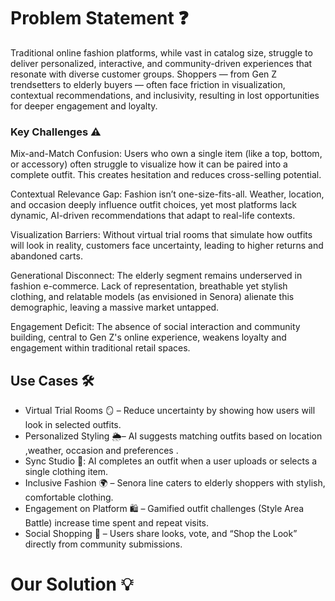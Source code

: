 # **Problem Statement ❓** 

Traditional online fashion platforms, while vast in catalog size, struggle to deliver personalized, interactive, and community-driven experiences that resonate with diverse customer groups. Shoppers — from Gen Z trendsetters to elderly buyers — often face friction in visualization, contextual recommendations, and inclusivity, resulting in lost opportunities for deeper engagement and loyalty.

### Key Challenges ⚠️

Mix-and-Match Confusion:
Users who own a single item (like a top, bottom, or accessory) often struggle to visualize how it can be paired into a complete outfit. This creates hesitation and reduces cross-selling potential.

Contextual Relevance Gap:
Fashion isn’t one-size-fits-all. Weather, location, and occasion deeply influence outfit choices, yet most platforms lack dynamic, AI-driven recommendations that adapt to real-life contexts.

Visualization Barriers:
Without virtual trial rooms that simulate how outfits will look in reality, customers face uncertainty, leading to higher returns and abandoned carts.

Generational Disconnect:
The elderly segment remains underserved in fashion e-commerce. Lack of representation, breathable yet stylish clothing, and relatable models (as envisioned in Senora) alienate this demographic, leaving a massive market untapped.

Engagement Deficit:
The absence of social interaction and community building, central to Gen Z's online experience, weakens loyalty and engagement within traditional retail spaces.

## **Use Cases 🛠️** 
- Virtual Trial Rooms 🪞 – Reduce uncertainty by showing how users will look in selected outfits.
- Personalized Styling 🌦️– AI suggests matching outfits based on location ,weather, occasion and preferences .
- Sync Studio 👗: AI completes an outfit when a user uploads or selects a single clothing item.
- Inclusive Fashion 🌍 – Senora line caters to elderly shoppers with stylish, comfortable clothing.
- Engagement on Platform 🛍️ – Gamified outfit challenges (Style Area Battle) increase time spent and repeat visits.
- Social Shopping 📲 – Users share looks, vote, and “Shop the Look” directly from community submissions.

# **Our Solution 💡**

